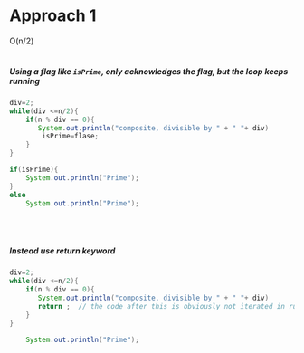 # Approach 1 

O(n/2)
<br><br>

#####  Using a flag like ```isPrime```, only acknowledges the flag, but the loop keeps running
```java
div=2;
while(div <=n/2){
    if(n % div == 0){
       System.out.println("composite, divisible by " + " "+ div)
        isPrime=flase;
    }
}

if(isPrime){
    System.out.println("Prime");
}
else
    System.out.println("Prime");

```

<br><br>


#####  Instead use return keyword
```java
div=2;
while(div <=n/2){
    if(n % div == 0){
       System.out.println("composite, divisible by " + " "+ div)
       return ;  // the code after this is obviously not iterated in runtime when found composite
    }
}

    System.out.println("Prime");
```
